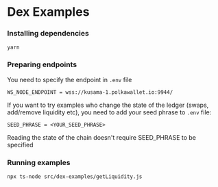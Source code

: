 # Dex Examples

### Installing dependencies
```bash=
yarn
```

### Preparing endpoints

You need to specify the endpoint in `.env` file
```bash=
WS_NODE_ENDPOINT = wss://kusama-1.polkawallet.io:9944/
```

If you want to try examples who change the state of the ledger (swaps, add/remove liquidity etc),
you need to add your seed phrase to `.env` file:
```bash=
SEED_PHRASE = <YOUR_SEED_PHRASE>
```

Reading the state of the chain doesn't require SEED_PHRASE to be specified

### Running examples
```bash=
npx ts-node src/dex-examples/getLiquidity.js
```
